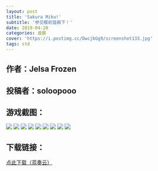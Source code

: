```yaml
---
layout: post
title: 'Sakura Miku!'
subtitle: '参见樱初音殿下！'
date: 2019-04-20
categories: 皮肤
cover: 'https://i.postimg.cc/DwcjbGg9/screenshot133.jpg'
tags: std
---
```


## 作者：Jelsa Frozen

## 投稿者：soloopooo

## 游戏截图：

<img src="https://i.postimg.cc/tCq9x3tb/screenshot126.jpg">

<img src="https://i.postimg.cc/3NLVpvYr/screenshot127.jpg">

<img src="https://i.postimg.cc/26GKRZqd/screenshot128.jpg">

<img src="https://i.postimg.cc/Wp9H50cT/screenshot129.jpg">

<img src="https://i.postimg.cc/28MXDm5t/screenshot130.jpg">

<img src="https://i.postimg.cc/W3N5n19d/screenshot131.jpg">

<img src="https://i.postimg.cc/rsvGvV9C/screenshot132.jpg">

<img src="https://i.postimg.cc/DwcjbGg9/screenshot133.jpg">

<img src="https://i.postimg.cc/5t7ssMDp/screenshot134.jpg">


## 下载链接：

[点此下载（蓝奏云）](https://www.lanzous.com/i3ssmab)